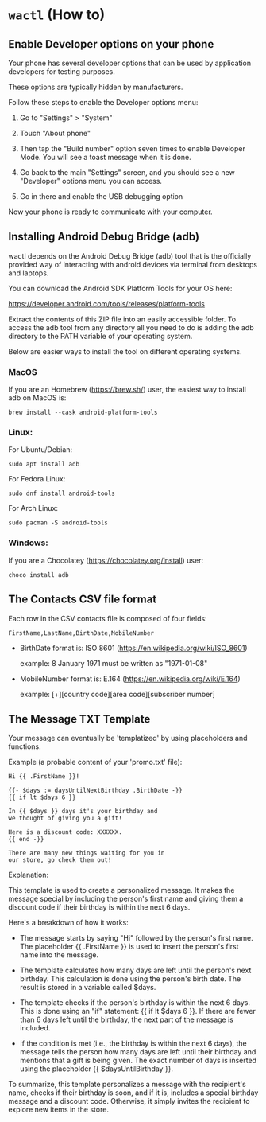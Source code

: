 # `wactl` (How to)

Enable Developer options on your phone
--------------------------------------------------------------------------

Your phone has several developer options that can be used by 
application developers for testing purposes.

These options are typically hidden by manufacturers.

Follow these steps to enable the Developer options menu:

1. Go to "Settings" > "System"

2. Touch "About phone"

3. Then tap the "Build number" option seven times to enable Developer Mode.
   You will see a toast message when it is done.

4. Go back to the main "Settings" screen, and you should see a new 
   "Developer" options menu you can access.

5. Go in there and enable the USB debugging option

Now your phone is ready to communicate with your computer.

Installing Android Debug Bridge (adb)
--------------------------------------------------------------------------

wactl depends on the Android Debug Bridge (adb) tool that is the 
officially provided way of interacting with android devices via
terminal from desktops and laptops.

You can download the Android SDK Platform Tools for your OS here:

   https://developer.android.com/tools/releases/platform-tools

Extract the contents of this ZIP file into an easily accessible folder.
To access the adb tool from any directory all you need to do is adding
the adb directory to the PATH variable of your operating system.

Below are easier ways to install the tool on different operating systems.

### MacOS

If you are an  Homebrew (https://brew.sh/) user, the easiest way 
to install adb on MacOS is:

    brew install --cask android-platform-tools

### Linux:

For Ubuntu/Debian:

    sudo apt install adb

For Fedora Linux:

    sudo dnf install android-tools

For Arch Linux:

    sudo pacman -S android-tools

### Windows:

If you are a Chocolatey (https://chocolatey.org/install) user:

    choco install adb


The Contacts CSV file format
--------------------------------------------------------------------------

Each row in the CSV contacts file is composed of four fields:

    FirstName,LastName,BirthDate,MobileNumber

- BirthDate format is: ISO 8601 (https://en.wikipedia.org/wiki/ISO_8601)

    example: 8 January 1971 must be written as "1971-01-08"

- MobileNumber format is: E.164 (https://en.wikipedia.org/wiki/E.164)

    example: [+][country code][area code][subscriber number]


The Message TXT Template
--------------------------------------------------------------------------

Your message can eventually be 'templatized' by using placeholders and functions.

Example (a probable content of your 'promo.txt' file):

    Hi {{ .FirstName }}! 
    
    {{- $days := daysUntilNextBirthday .BirthDate -}}
    {{ if lt $days 6 }}

    In {{ $days }} days it's your birthday and 
    we thought of giving you a gift! 

    Here is a discount code: XXXXXX. 
    {{ end -}}

    There are many new things waiting for you in 
    our store, go check them out!

Explanation:

 This template is used to create a personalized message. It makes the message 
 special by including the person's first name and giving them a discount code 
 if their birthday is within the next 6 days. 
  
 Here's a breakdown of how it works:

  * The message starts by saying "Hi" followed by the person's first name. 
    The placeholder {{ .FirstName }} is used to insert the person's first 
    name into the message.
    
  * The template calculates how many days are left until the person's next birthday. 
    This calculation is done using the person's birth date. 
    The result is stored in a variable called $days.
    
  * The template checks if the person's birthday is within the next 6 days. 
    This is done using an "if" statement: {{ if lt $days 6 }}. If there are 
    fewer than 6 days left until the birthday, the next part of the message 
    is included.

  * If the condition is met (i.e., the birthday is within the next 6 days), the 
    message tells the person how many days are left until their birthday and 
    mentions that a gift is being given. 
    The exact number of days is inserted using the placeholder {{ $daysUntilBirthday }}.
    
 To summarize, this template personalizes a message with the recipient's 
 name, checks if their birthday is soon, and if it is, includes a special 
 birthday message and a discount code. 
 Otherwise, it simply invites the recipient to explore new items in the store.
